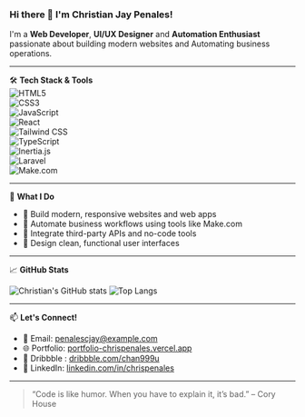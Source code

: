 ### Hi there 👋 I'm Christian Jay Penales!

I'm a **Web Developer**, **UI/UX Designer** and **Automation Enthusiast** passionate about building modern websites and Automating business operations.

---

🛠 **Tech Stack & Tools**  
![HTML5](https://img.shields.io/badge/-HTML5-E34F26?logo=html5&logoColor=white&style=flat)  
![CSS3](https://img.shields.io/badge/-CSS3-1572B6?logo=css3&logoColor=white&style=flat)  
![JavaScript](https://img.shields.io/badge/-JavaScript-F7DF1E?logo=javascript&logoColor=black&style=flat)  
![React](https://img.shields.io/badge/-React-61DAFB?logo=react&logoColor=black&style=flat)  
![Tailwind CSS](https://img.shields.io/badge/-TailwindCSS-38B2AC?logo=tailwind-css&logoColor=white&style=flat)  
![TypeScript](https://img.shields.io/badge/-TypeScript-3178C6?logo=typescript&logoColor=white&style=flat)  
![Inertia.js](https://img.shields.io/badge/-Inertia.js-3B8070?style=flat&logo=javascript)  
![Laravel](https://img.shields.io/badge/-Laravel-F55247?logo=laravel&logoColor=white&style=flat)  
![Make.com](https://img.shields.io/badge/-Make.com-000?logo=make&logoColor=white&style=flat)

---

📌 **What I Do**

- 🔧 Build modern, responsive websites and web apps  
- 🤖 Automate business workflows using tools like Make.com  
- 🧩 Integrate third-party APIs and no-code tools  
- 🎨 Design clean, functional user interfaces

---

📈 **GitHub Stats**

![Christian's GitHub stats](https://github-readme-stats.vercel.app/api?somniphy&show_icons=true&theme=default)
![Top Langs](https://github-readme-stats.vercel.app/api/top-langs/?username=somniphy&layout=compact)

---

📫 **Let's Connect!**

- 📧 Email: penalescjay@example.com  
- 🌐 Portfolio: [portfolio-chrispenales.vercel.app](https://portfolio-chrispenales.vercel.app/)  
- 🏀 Dribbble : [dribbble.com/chan999u](https://dribbble.com/chan999u/shots)
- 💼 LinkedIn: [linkedin.com/in/chrispenales](https://linkedin.com/in/chrispenales)

---

> “Code is like humor. When you have to explain it, it’s bad.” – Cory House
